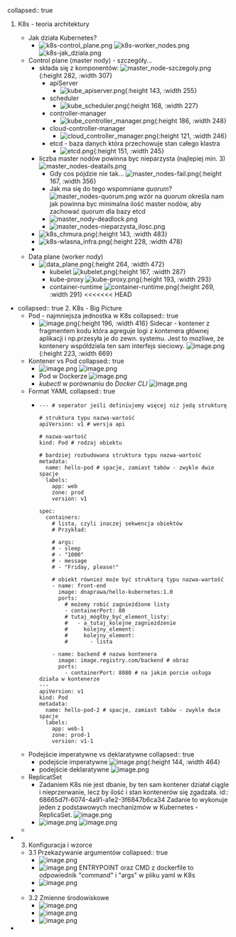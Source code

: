 collapsed:: true
1. K8s - teoria architektury

	- Jak działa Kubernetes?
		- ![k8s-control_plane.png](../assets/k8s-control_plane_1750927149036_0.png)
		  ![k8s-worker_nodes.png](../assets/k8s-worker_nodes_1750927297425_0.png) 
		  ![k8s-jak_dziala.png](../assets/k8s-jak_dziala_1750927667424_0.png)
	- Control plane (master nody) - szczegóły...
		- składa się z komponentów:
		  ![master_node-szczegoly.png](../assets/master_node-szczegoly_1750930344912_0.png){:height 282, :width 307}
			- apiServer
				- ![kube_apiserver.png](../assets/kube_apiserver_1750930464658_0.png){:height 143, :width 255}
			- scheduler
				- ![kube_scheduler.png](../assets/kube_scheduler_1750930965541_0.png){:height 168, :width 227}
			- controller-manager
				- ![kube_controller_manager.png](../assets/kube_controller_manager_1750930684749_0.png){:height 186, :width 248}
			- cloud-controller-manager
				- ![cloud_controller_manager.png](../assets/cloud_controller_manager_1750930825065_0.png){:height 121, :width 246}
			- etcd - baza danych która przechowuje stan całego klastra
				- ![etcd.png](../assets/etcd_1750930566160_0.png){:height 151, :width 245}
		- liczba master nodów powinna byc nieparzysta (najlepiej min. 3)
		  ![master_nodes-deatails.png](../assets/master_nodes-deatails_1750928647959_0.png)
			- Gdy cos pójdzie nie tak...
			  ![master_nodes-fail.png](../assets/master_nodes-fail_1750928785122_0.png){:height 167, :width 356}
			- Jak ma się do tego wspomniane *quorum*?
			  ![master_nodes-quorum.png](../assets/master_nodes-quorum_1750929002906_0.png)
			  wzór na *quorum* określa nam jak powinna byc minimalna ilość master nodów, aby zachować quorum dla bazy etcd
			- ![master_nody-deadlock.png](../assets/master_nody-deadlock_1750929371984_0.png)
			- ![master_nodes-nieparzysta_ilosc.png](../assets/master_nodes-nieparzysta_ilosc_1750929561732_0.png)
		- ![k8s_chmura.png](../assets/k8s_chmura_1750929794548_0.png){:height 143, :width 483}
		- ![k8s-wlasna_infra.png](../assets/k8s-wlasna_infra_1750929920301_0.png){:height 228, :width 478}
		-
	- Data plane (worker nody)
		- ![data_plane.png](../assets/data_plane_1750932147076_0.png){:height 264, :width 472}
			- kubelet
			  ![kubelet.png](../assets/kubelet_1750932550665_0.png){:height 167, :width 287}
			- kube-proxy
			  ![kube-proxy.png](../assets/kube-proxy_1750932638779_0.png){:height 193, :width 293}
			- container-runtime
			  ![container-runtime.png](../assets/container-runtime_1750932864812_0.png){:height 269, :width 291}
			  <<<<<<< HEAD
- collapsed:: true
  2. K8s - Big Picture
	- Pod - najmniejsza jednostka w K8s
	  collapsed:: true
		- ![image.png](../assets/image_1751532797528_0.png){:height 196, :width 416}
		  Sidecar - kontener z fragmentem kodu która agreguje logi z kontenera głównej aplikacji i np.przesyła je do zewn. systemu. Jest to mozliwe, że kontenery współdziela ten sam interfejs sieciowy.
		  ![image.png](../assets/image_1751533259429_0.png){:height 223, :width 669}
	- Kontener vs Pod
	  collapsed:: true
		- ![image.png](../assets/image_1751534866996_0.png)
		  ![image.png](../assets/image_1751534976175_0.png)
		- Pod w Dockerze
		  ![image.png](../assets/image_1751535242810_0.png)
		- *kubectl* w porównaniu do *Docker CLI*
		  ![image.png](../assets/image_1751535649122_0.png)
	- Format YAML
	  collapsed:: true
		- ```
		  --- # seperator jeśli definiujemy więcej niż jedą strukturę
		  
		  # struktura typu nazwa-wartość
		  apiVersion: v1 # wersja api
		  
		  # nazwa-wartość
		  kind: Pod # rodzaj obiektu
		  
		  # bardziej rozbudowana struktura typu nazwa-wartość
		  metadata:
		    name: hello-pod # spacje, zamiast tabów - zwykle dwie spacje
		    labels:
		      app: web
		      zone: prod
		      version: v1
		  
		  spec:
		    containers:
		      # lista, czyli inaczej sekwencja obiektów
		      # Przykład: 
		  
		      # args:
		      # - sleep
		      # - "1000"
		      # - message
		      # - "Friday, please!"
		  
		      # obiekt również może być strukturą typu nazwa-wartość
		      - name: front-end
		        image: dnaprawa/hello-kubernetes:1.0
		        ports:
		          # możemy robić zagnieżdżone listy
		          - containerPort: 80
		          # tutaj_mógłby_być_element_listy:
		          #   - a_tutaj_kolejne_zagnieżdzenie
		          #     kolejny_element:
		          #     kolejny_element:
		          #       - lista
		  
		      - name: backend # nazwa kontenera
		        image: image.registry.com/backend # obraz
		        ports: 
		          - containerPort: 8080 # na jakim porcie usługa działa w kontenerze
		  ---
		  apiVersion: v1
		  kind: Pod
		  metadata:
		    name: hello-pod-2 # spacje, zamiast tabów - zwykle dwie spacje
		    labels:
		      app: web-1
		      zone: prod-1
		      version: v1-1
		  ```
	- Podejście imperatywne vs deklaratywne
	  collapsed:: true
		- podejście imperatywne
		  ![image.png](../assets/image_1751537943064_0.png){:height 144, :width 464}
		- podejście deklaratywne
		  ![image.png](../assets/image_1751538059457_0.png)
	- ReplicatSet
		- Zadaniem K8s nie jest dbanie, by ten sam kontener działał ciągle i nieprzerwanie, lecz by ilość i stan kontenerów się zgadzała.
		  id:: 68665d7f-6074-4a91-a1e2-3f6847b6ca34
		  Zadanie to wykonuje jeden z podstawowych mechanizmów w Kubernetes - ReplicaSet.
		  ![image.png](../assets/image_1751539325056_0.png)
		- ![image.png](../assets/image_1751539668636_0.png)
		  ![image.png](../assets/image_1751539764223_0.png)
	-
- 3. Konfiguracja i wzorce
	- 3.1 Przekazywanie argumentów
	  collapsed:: true
		- ![image.png](../assets/image_1756125172754_0.png)
		- ![image.png](../assets/image_1756125238463_0.png)
		  ENTRYPOINT oraz CMD z dockerfile to odpowiednik "command" i "args" w pliku yaml w K8s
		- ![image.png](../assets/image_1756125413994_0.png)
		-
	- 3.2 Zmienne środowiskowe
		- ![image.png](../assets/image_1756125849255_0.png)
		- ![image.png](../assets/image_1756125926880_0.png)
		- ![image.png](../assets/image_1756126028046_0.png)
-